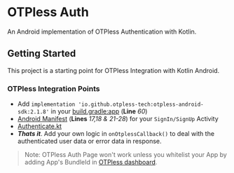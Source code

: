 # OTPless Auth

An Android implementation of OTPless Authentication with Kotlin.

## Getting Started

This project is a starting point for OTPless Integration with Kotlin Android.

### OTPless Integration Points

- Add ```implementation 'io.github.otpless-tech:otpless-android-sdk:2.1.8'``` in your [build.gradle:app](./app/build.gradle) (**Line** *60*)
- [Android Manifest](/app/src/main/AndroidManifest.xml) (**Lines** *17,18 & 21-28*) for your `SignIn/SignUp` Activity
- [Authenticate.kt](/app/src/main/java/com/bytebane/otpless/Authenticate.kt)
- ***Thats it***. Add your own logic in `onOtplessCallback()` to deal with the authenticated user data or error data in response.

> Note: OTPless Auth Page won't work unless you whitelist your App by adding App's BundleId in [OTPless dashboard](https://otpless.com/platforms/flutter).
